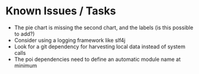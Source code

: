 # Known Issues / Tasks
* The pie chart is missing the second chart, and the labels (is this possible to add?)
* Consider using a logging framework like slf4j
* Look for a git dependency for harvesting local data instead of system calls
* The poi dependencies need to define an automatic module name at minimum
